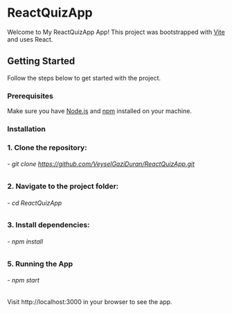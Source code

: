 # ReactQuizApp

Welcome to My ReactQuizApp App! This project was bootstrapped with [Vite](https://vitejs.dev/) and uses React.


## Getting Started

Follow the steps below to get started with the project.

### Prerequisites

Make sure you have [Node.js](https://nodejs.org/) and [npm](https://www.npmjs.com/) installed on your machine.

### Installation

### 1. Clone the repository:

###### - git clone https://github.com/VeyselGaziDuran/ReactQuizApp.git

### 2. Navigate to the project folder:

###### - cd ReactQuizApp

### 3. Install dependencies:

###### - npm install

### 5. Running the App

###### - npm start

Visit http://localhost:3000 in your browser to see the app.
